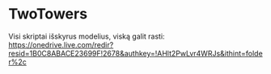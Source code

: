 TwoTowers
=========

Visi skriptai išskyrus modelius, viską galit rasti:
https://onedrive.live.com/redir?resid=1B0C8ABACE23699F!2678&authkey=!AHlt2PwLvr4WRJs&ithint=folder%2c
